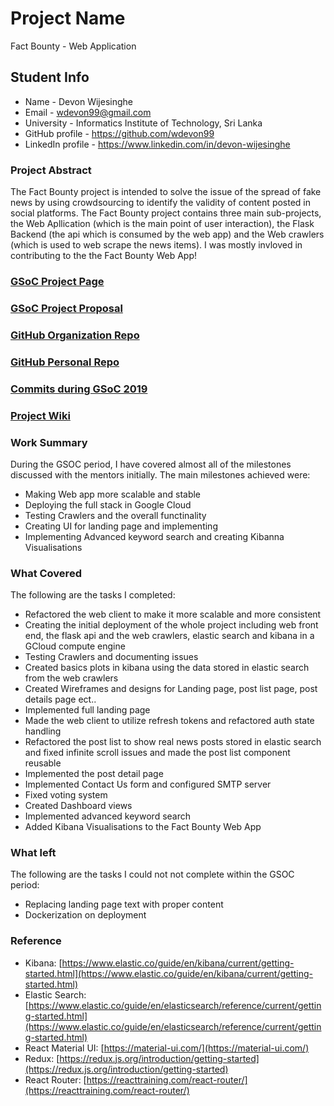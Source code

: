 # Project Name

Fact Bounty - Web Application

## Student Info

* Name - Devon Wijesinghe
* Email - wdevon99@gmail.com
* University - Informatics Institute of Technology, Sri Lanka
* GitHub profile - https://github.com/wdevon99
* LinkedIn profile - https://www.linkedin.com/in/devon-wijesinghe

### Project Abstract

The Fact Bounty project is intended to solve the issue of the spread of fake news by using crowdsourcing to identify the validity of content posted in social platforms. The Fact Bounty project contains three main sub-projects, the Web Apllication (which is the main point of user interaction), the Flask Backend (the api which is consumed by the web app) and the Web crawlers (which is used to web scrape the news items). I was mostly invloved in contributing to the the Fact Bounty Web App!

### [GSoC Project Page](https://summerofcode.withgoogle.com/projects/#6151883448647680)

### [GSoC Project Proposal](https://docs.google.com/document/d/1AOJtRl8ZouNxeXw5BhjtaG-Z09-8qjT0m3F3s29OjDY/edit?usp=sharing)

### [GitHub Organization Repo](https://github.com/scorelab/fact-Bounty)

### [GitHub Personal Repo](https://github.com/wdevon99/fact-Bounty)

### [Commits during GSoC 2019](https://github.com/scorelab/fact-Bounty/commits?author=devon@Devons-MacBook-Pro.local)

### [Project Wiki](https://github.com/scorelab/fact-Bounty/wiki)

### Work Summary

During the GSOC period, I have covered almost all of the milestones discussed with the mentors initially. 
The main milestones achieved were:

- Making Web app more scalable and stable
- Deploying the full stack in Google Cloud
- Testing Crawlers and the overall functinality
- Creating UI for landing page and implementing
- Implementing Advanced keyword search and creating Kibanna Visualisations


### What Covered

The following are the tasks I completed:

- Refactored the web client to make it more scalable and more consistent
- Creating the initial deployment of the whole project including web front end, the flask api and the web crawlers, elastic search and kibana in a GCloud compute engine
- Testing Crawlers and documenting issues
- Created basics plots in kibana using the data stored in elastic search from the web crawlers
- Created Wireframes and designs for Landing page, post list page, post details page ect..
- Implemented full landing page
- Made the web client to utilize refresh tokens and refactored auth state handling
- Refactored the post list to show real news posts stored in elastic search and fixed infinite scroll issues and made the post list component reusable
- Implemented the post detail page
- Implemented Contact Us form and configured SMTP server
- Fixed voting system
- Created Dashboard views
- Implemented advanced keyword search
- Added Kibana Visualisations to the Fact Bounty Web App

### What left

The following are the tasks I could not not complete within the GSOC period:

- Replacing landing page text with proper content
- Dockerization on deployment

### Reference

- Kibana: [https://www.elastic.co/guide/en/kibana/current/getting-started.html](https://www.elastic.co/guide/en/kibana/current/getting-started.html)
- Elastic Search: [https://www.elastic.co/guide/en/elasticsearch/reference/current/getting-started.html](https://www.elastic.co/guide/en/elasticsearch/reference/current/getting-started.html)
- React Material UI: [https://material-ui.com/](https://material-ui.com/)
- Redux: [https://redux.js.org/introduction/getting-started](https://redux.js.org/introduction/getting-started)
- React Router: [https://reacttraining.com/react-router/](https://reacttraining.com/react-router/)
